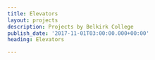 ```yaml
---
title: Elevators
layout: projects
description: Projects by Belkirk College
publish_date: '2017-11-01T03:00:00.000+00:00'
heading: Elevators

---
```

